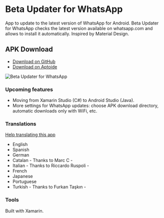 # Beta Updater for WhatsApp
App to update to the latest version of WhatsApp for Android. Beta Updater for WhatsApp checks the latest version available on whatsapp.com and allows to install it automatically. Inspired by Material Design.

## APK Download
* [Download on GitHub](https://github.com/javiersantos/WhatsAppBetaUpdater.Android/releases)
* [Download on Aptoide](http://fjaviersantos.store.aptoide.com/app/market/com.javiersantos.whatsappbetaupdater/12/9176879/Beta+Updater+for+WhatsApp)

![Beta Updater for WhatsApp](http://i.imgur.com/bz5n9iZ.png)

### Upcoming features
* Moving from Xamarin Studio (C#) to Android Studio (Java).
* More settings for WhatsApp updates: choose APK download directory, automatic downloads only with WiFi, etc.

### Translations
[Help translating this app](https://crowdin.com/project/beta-updater-whatsapp)
* English
* Spanish
* German
* Catalan - Thanks to Marc C -
* Italian - Thanks to Riccardo Ruspoli -
* French
* Japanese
* Portuguese
* Turkish - Thanks to Furkan Taşkın -

### Tools
Built with Xamarin.
